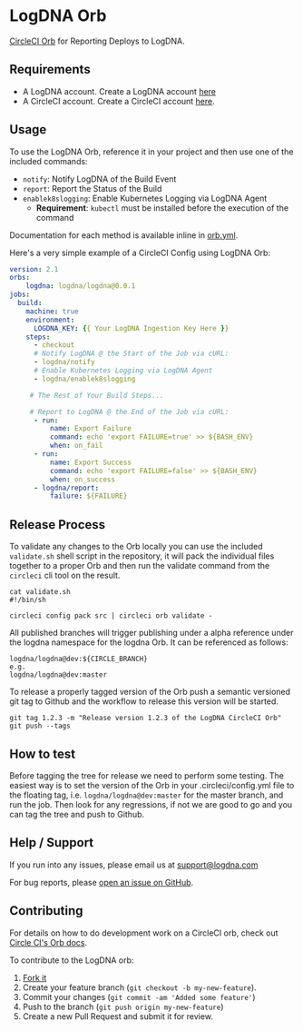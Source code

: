 # LogDNA Orb
[CircleCI Orb](https://github.com/CircleCI-Public/config-preview-sdk/tree/master/docs) for Reporting Deploys to LogDNA.

## Requirements
* A LogDNA account. Create a LogDNA account [here](https://logdna.com/sign-up/)
* A CircleCI account. Create a CircleCI account [here](https://circleci.com/signup/).

## Usage

To use the LogDNA Orb, reference it in your project and then use one of the included commands:
* `notify`: Notify LogDNA of the Build Event
* `report`: Report the Status of the Build
* `enablek8slogging`: Enable Kubernetes Logging via LogDNA Agent
	* **Requirement**: `kubectl` must be installed before the execution of the command

Documentation for each method is available inline in [orb.yml](https://github.com/logdna/logdna-orb/blob/master/src/logdna/orb.yml).

Here's a very simple example of a CircleCI Config using LogDNA Orb:

```yaml
version: 2.1
orbs:
    logdna: logdna/logdna@0.0.1
jobs:
  build:
    machine: true
    environment:
      LOGDNA_KEY: {{ Your LogDNA Ingestion Key Here }}
    steps:
      - checkout
      # Notify LogDNA @ the Start of the Job via cURL:
      - logdna/notify
      # Enable Kubernetes Logging via LogDNA Agent
      - logdna/enablek8slogging

     # The Rest of Your Build Steps...

     # Report to LogDNA @ the End of the Job via cURL:
      - run:
          name: Export Failure
          command: echo 'export FAILURE=true' >> ${BASH_ENV}
          when: on_fail
      - run:
          name: Export Success
          command: echo 'export FAILURE=false' >> ${BASH_ENV}
          when: on_success
      - logdna/report:
          failure: ${FAILURE}
```

## Release Process

To validate any changes to the Orb locally you can use the included
`validate.sh` shell script in the repository, it will pack the individual
files together to a proper Orb and then run the validate command
from the `circleci` cli tool on the result.

```shell
cat validate.sh
#!/bin/sh

circleci config pack src | circleci orb validate -
```

All published branches will trigger publishing under a alpha reference
under the logdna namespace for the logdna Orb. It can be referenced
as follows:

```shell
logdna/logdna@dev:${CIRCLE_BRANCH}
e.g.
logdna/logdna@dev:master
```

To release a properly tagged version of the Orb push a semantic versioned
git tag to Github and the workflow to release this version will be started.

```shell
git tag 1.2.3 -m "Release version 1.2.3 of the LogDNA CircleCI Orb"
git push --tags
```

## How to test

Before tagging the tree for release we need to perform some testing. The
easiest way is to set the version of the Orb in your .circleci/config.yml file
to the floating tag, i.e. `logdna/logdna@dev:master` for the  master branch, and
run the job. Then look for any regressions, if not we are good to go and you
can tag the tree and push to Github.

## Help / Support

If you run into any issues, please email us at [support@logdna.com](mailto:support@logdna.com)

For bug reports, please [open an issue on GitHub](https://github.com/logdna/logdna-orb/issues/new).

## Contributing

For details on how to do development work on a CircleCI orb, check out [Circle CI's Orb docs](https://circleci.com/docs/2.0/creating-orbs/).

To contribute to the LogDNA orb:

1. [Fork it](https://github.com/logdna/logdna-orb)
2. Create your feature branch (```git checkout -b my-new-feature```).
3. Commit your changes (```git commit -am 'Added some feature'```)
4. Push to the branch (```git push origin my-new-feature```)
5. Create a new Pull Request and submit it for review.
